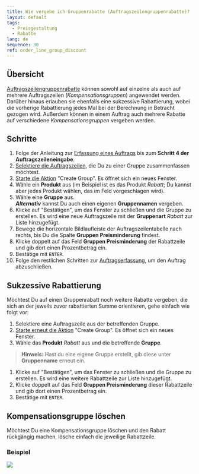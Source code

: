 ```yaml
---
title: Wie vergebe ich Gruppenrabatte (Auftragszeilengruppenrabatte)?
layout: default
tags:
  - Preisgestaltung
  - Rabatte
lang: de
sequence: 30
ref: order_line_group_discount
---
```


## Übersicht
[Auftragszeilengruppenrabatte](Rabattformen_in_metasfresh) können sowohl auf einzelne als auch auf mehrere Auftragszeilen (*Kompensationsgruppen*) angewendet werden. Darüber hinaus erlauben sie ebenfalls eine sukzessive Rabattierung, wobei die vorherige Rabattierung jedes Mal bei der Berechnung in Betracht gezogen wird. Außerdem können in einem Auftrag auch mehrere Rabatte auf verschiedene *Kompensationsgruppen* vergeben werden.

## Schritte
1. Folge der Anleitung zur [Erfassung eines Auftrags](Auftrag_erfassen) bis zum **Schritt 4 der Auftragszeileneingabe**.
1. [Selektiere die Auftragszeilen](AuswahlBelege), die Du zu einer Gruppe zusammenfassen möchtest.
1. [Starte die Aktion](AktionStarten) "Create Group". Es öffnet sich ein neues Fenster.
1. Wähle ein **Produkt** aus (im Beispiel ist es das Produkt *Rabatt*; Du kannst aber jedes Produkt wählen, das im Feld vorgeschlagen wird).
1. Wähle eine **Gruppe** aus.<br>
***Alternativ*** kannst Du auch einen eigenen **Gruppennamen** vergeben.
1. Klicke auf "Bestätigen", um das Fenster zu schließen und die Gruppe zu erstellen. Es wird eine neue Auftragszeile mit der **Gruppenart** *Rabatt* zur Liste hinzugefügt.
1. Bewege die horizontale Bildlaufleiste der Auftragszeilentabelle nach rechts, bis Du die Spalte **Gruppen Preisminderung** findest.
1. Klicke doppelt auf das Feld **Gruppen Preisminderung** der Rabattzeile und gib dort einen Prozentbetrag ein.
1. Bestätige mit `ENTER`.
1. Folge den restlichen Schritten zur [Auftragserfassung](Auftrag_erfassen), um den Auftrag abzuschließen.

## Sukzessive Rabattierung
Möchtest Du auf einen Gruppenrabatt noch weitere Rabatte vergeben, die sich an der jeweils zuvor rabattierten Summe orientieren, gehe einfach wie folgt vor:

1. Selektiere eine Auftragszeile aus der betreffenden Gruppe.
1. [Starte erneut die Aktion](AktionStarten) "Create Group". Es öffnet sich ein neues Fenster.
1. Wähle das **Produkt** *Rabatt* aus und die betreffende **Gruppe**.
 >**Hinweis:** Hast du eine eigene Gruppe erstellt, gib diese unter **Gruppenname** erneut ein.

1. Klicke auf "Bestätigen", um das Fenster zu schließen und die Gruppe zu erstellen. Es wird eine weitere Rabattzeile zur Liste hinzugefügt.
1. Klicke doppelt auf das Feld **Gruppen Preisminderung** dieser Rabattzeile und gib dort einen Prozentbetrag ein.
1. Bestätige mit `ENTER`.

## Kompensationsgruppe löschen
Möchtest Du eine Kompensationsgruppe löschen und den Rabatt rückgängig machen, lösche einfach die jeweilige Rabattzeile.

### Beispiel
![](assets/Auftragszeilengruppenrabatt.gif)
